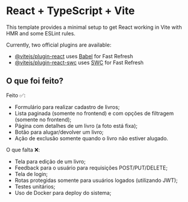 # React + TypeScript + Vite

This template provides a minimal setup to get React working in Vite with HMR and some ESLint rules.

Currently, two official plugins are available:

- [@vitejs/plugin-react](https://github.com/vitejs/vite-plugin-react/blob/main/packages/plugin-react/README.md)
  uses [Babel](https://babeljs.io/) for Fast Refresh
- [@vitejs/plugin-react-swc](https://github.com/vitejs/vite-plugin-react-swc) uses [SWC](https://swc.rs/) for Fast
  Refresh

## O que foi feito?

Feito ✅:

- Formulário para realizar cadastro de livros;
- Lista paginada (somente no frontend) e com opções de filtragem (somente no frontend);
- Página com detalhes de um livro (a foto está fixa);
- Botão para alugar/devolver um livro;
- Ação de exclusão somente quando o livro não estiver alugado.

O que falta ❌:

- Tela para edição de um livro;
- Feedback para o usuário para requisições POST/PUT/DELETE;
- Tela de login;
- Rotas protegidas somente para usuários logados (utilizando JWT);
- Testes unitários;
- Uso de Docker para deploy do sistema;


